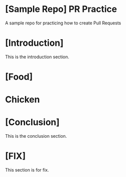 # [Sample Repo] PR Practice
A sample repo for practicing how to create Pull Requests

# [Introduction] 
This is the introduction section.

# [Food]
Chicken
=======
# [Conclusion]
This is the conclusion section.

# [FIX]
This section is for fix.